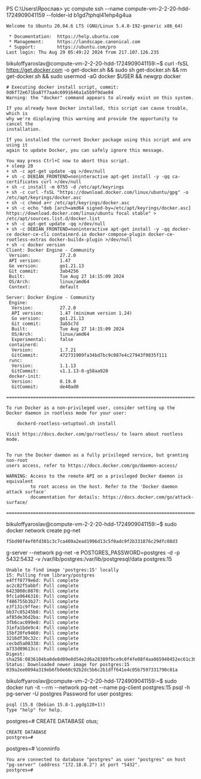 PS C:\Users\Ярослав> yc compute ssh --name compute-vm-2-2-20-hdd-1724909041159 --folder-id b1gd7tphql41ehp4g4ua
```
Welcome to Ubuntu 20.04.6 LTS (GNU/Linux 5.4.0-192-generic x86_64)

 * Documentation:  https://help.ubuntu.com
 * Management:     https://landscape.canonical.com
 * Support:        https://ubuntu.com/pro
Last login: Thu Aug 29 05:49:22 2024 from 217.107.126.235
```
bikuloffyaroslav@compute-vm-2-2-20-hdd-1724909041159:~$ curl -fsSL https://get.docker.com -o get-docker.sh && sudo sh get-docker.sh && rm get-docker.sh && sudo usermod -aG docker $USER && newgrp docker
```
# Executing docker install script, commit: 0d6f72e671ba87f7aa4c6991646a1a5b9f9dae84
Warning: the "docker" command appears to already exist on this system.

If you already have Docker installed, this script can cause trouble, which is
why we're displaying this warning and provide the opportunity to cancel the
installation.

If you installed the current Docker package using this script and are using it
again to update Docker, you can safely ignore this message.

You may press Ctrl+C now to abort this script.
+ sleep 20
+ sh -c apt-get update -qq >/dev/null
+ sh -c DEBIAN_FRONTEND=noninteractive apt-get install -y -qq ca-certificates curl >/dev/null
+ sh -c install -m 0755 -d /etc/apt/keyrings
+ sh -c curl -fsSL "https://download.docker.com/linux/ubuntu/gpg" -o /etc/apt/keyrings/docker.asc
+ sh -c chmod a+r /etc/apt/keyrings/docker.asc
+ sh -c echo "deb [arch=amd64 signed-by=/etc/apt/keyrings/docker.asc] https://download.docker.com/linux/ubuntu focal stable" > /etc/apt/sources.list.d/docker.list
+ sh -c apt-get update -qq >/dev/null
+ sh -c DEBIAN_FRONTEND=noninteractive apt-get install -y -qq docker-ce docker-ce-cli containerd.io docker-compose-plugin docker-ce-rootless-extras docker-buildx-plugin >/dev/null
+ sh -c docker version
Client: Docker Engine - Community
 Version:           27.2.0
 API version:       1.47
 Go version:        go1.21.13
 Git commit:        3ab4256
 Built:             Tue Aug 27 14:15:09 2024
 OS/Arch:           linux/amd64
 Context:           default

Server: Docker Engine - Community
 Engine:
  Version:          27.2.0
  API version:      1.47 (minimum version 1.24)
  Go version:       go1.21.13
  Git commit:       3ab5c7d
  Built:            Tue Aug 27 14:15:09 2024
  OS/Arch:          linux/amd64
  Experimental:     false
 containerd:
  Version:          1.7.21
  GitCommit:        472731909fa34bd7bc9c087e4c27943f9835f111
 runc:
  Version:          1.1.13
  GitCommit:        v1.1.13-0-g58aa920
 docker-init:
  Version:          0.19.0
  GitCommit:        de40ad0

================================================================================

To run Docker as a non-privileged user, consider setting up the
Docker daemon in rootless mode for your user:

    dockerd-rootless-setuptool.sh install

Visit https://docs.docker.com/go/rootless/ to learn about rootless mode.


To run the Docker daemon as a fully privileged service, but granting non-root
users access, refer to https://docs.docker.com/go/daemon-access/

WARNING: Access to the remote API on a privileged Docker daemon is equivalent
         to root access on the host. Refer to the 'Docker daemon attack surface'
         documentation for details: https://docs.docker.com/go/attack-surface/

================================================================================
```
bikuloffyaroslav@compute-vm-2-2-20-hdd-1724909041159:~$ sudo docker network create pg-net
```
f5bd98f4ef0fd301c3c7ca409a2ead1996d13c5f0adc9f2b331876c29dfc08d3
```
g-server --network pg-net -e POSTGRES_PASSWORD=postgres -d -p 5432:5432 -v /var/lib/postgres:/var/lib/postgresql/data postgres:15
```
Unable to find image 'postgres:15' locally
15: Pulling from library/postgres
e4fff0779e6d: Pull complete
ac2c82f5abbf: Pull complete
6423808c0870: Pull complete
9fc1a9646316: Pull complete
f486755b3b27: Pull complete
e3f131c9ffee: Pull complete
bb37c85245b8: Pull complete
af85de36d2ba: Pull complete
3fb6cac099e8: Pull complete
31efa1bde9c4: Pull complete
15bf20fe9460: Pull complete
3216df30c32c: Pull complete
cecbd5a08338: Pull complete
a733d89613cc: Pull complete
Digest: sha256:0836104ba0de8d09e8d54e2d6a28389fbce9c0f4fe08f4aa065940452ec61c30
Status: Downloaded newer image for postgres:15
039a2ee0094a319eb6fb0e60c92b2dc5b6c2b1dff641e4c05b7597331790c81a
```
bikuloffyaroslav@compute-vm-2-2-20-hdd-1724909041159:~$ sudo docker run -it --rm --network pg-net --name pg-client postgres:15 psql -h pg-server -U postgres
Password for user postgres:
```
psql (15.8 (Debian 15.8-1.pgdg120+1))
Type "help" for help.
```

postgres=# CREATE DATABASE otus;
```
CREATE DATABASE
postgres=#
```
postgres=# \conninfo
```
You are connected to database "postgres" as user "postgres" on host "pg-server" (address "172.18.0.2") at port "5432".
postgres=#
```
